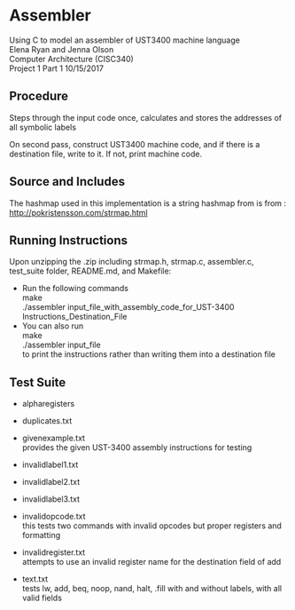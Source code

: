 # Assembler

Using C to model an assembler of UST3400 machine language  
Elena Ryan and Jenna Olson  
Computer Architecture (CISC340)  
Project 1 Part 1 10/15/2017  


## Procedure
Steps through the input code once, calculates and stores the addresses of all symbolic labels

On second pass, construct UST3400 machine code, and if there is a destination file, write to it.  If not, print machine code.

## Source and Includes

The hashmap used in this implementation is a string hashmap from  is from : http://pokristensson.com/strmap.html

## Running Instructions

Upon unzipping the .zip including strmap.h, strmap.c, assembler.c, test_suite folder, README.md, and Makefile:
* Run the following commands  
	  make  
	  ./assembler input_file_with_assembly_code_for_UST-3400 Instructions_Destination_File  
* You can also run  
	   make  
	   ./assembler input_file  
to print the instructions rather than writing them into a destination file

## Test Suite
*	alpharegisters
	
* duplicates.txt

* givenexample.txt  
	provides the given UST-3400 assembly instructions for testing

* invalidlabel1.txt

* invalidlabel2.txt

* invalidlabel3.txt

* invalidopcode.txt  
	this tests two commands with invalid opcodes but proper registers and formatting

* invalidregister.txt  
	attempts to use an invalid register name for the destination field of add

* text.txt  
	tests lw, add, beq, noop, nand, halt, .fill with and without labels, with all valid fields


